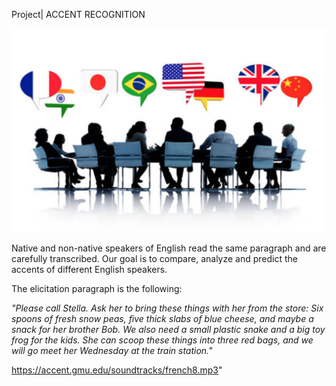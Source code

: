
Project| ACCENT RECOGNITION



![image.png](flag.png)



Native and non-native speakers of English read the same paragraph and
are carefully transcribed. Our goal is to compare, analyze
and predict the accents of different English speakers.



The elicitation paragraph is the following:

*\"Please call Stella. Ask her to bring these things with her from the
store: Six spoons of fresh snow peas, five thick slabs of blue cheese,
and maybe a snack for her brother Bob. We also need a small plastic
snake and a big toy frog for the kids. She can scoop these things into
three red bags, and we will go meet her Wednesday at the train
station.\"*

<https://accent.gmu.edu/soundtracks/french8.mp3>\"

